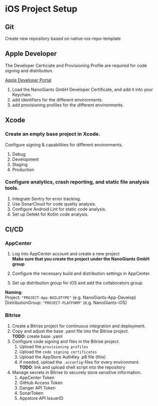 # iOS Project Setup
## Git
Create new repository based on native-ios-repo-template

## Apple Developer
The Developer Certiciate and Provisioning Profile are required for code signing and distribution.  

[Apple Developer Portal](https://developer.apple.com/account/resources/)

1. Load the NanoGiants GmbH Developer Certificate, and add it into your Keychain.
2. add identifiers for the different environments.
3. add provisioning profiles for the different environments.

## Xcode
### Create an empty base project in Xcode.
Configure signing & capabilities for different environments.

1. Debug
2. Development
3. Staging
4. Production
   
### Configure analytics, crash reporting, and static file analysis tools.

1. Integrate Sentry for error tracking.
2. Use SonarCloud for code quality analysis.
3. Configure Android Lint for static code analysis.
4. Set up Detekt for Kotlin code analysis.

## CI/CD

### AppCenter
1. Log into AppCenter account and create a new project  
**Make sure that you create the project under the NanoGiants GmbH group**

2. Configure the necessary build and distribution settings in AppCenter.
3. Set up distribution group for iOS and add the collaborators group.

**Naming:**  
Project: `"PROJECT-App-BUILDTYPE"` (e.g. NanoGiants-App-Develop)  
DistributionGroup: `"PROJECT-PLATFORM"` (e.g. NanoGiants-iOS)  

### Bitrise
1. Create a Bitrise project for continuous integration and deployment.
2. Copy and adjust the base .yaml file into the Bitrise project.  
**TODO**: create base .yaml  
3. Configure code signing and files in the Bitrise project.
    1. Upload the `provisioning profiles`
    2. Upload the `code signing certificates`
    3. Upload the AppStore AuthKey .p8 file (this)
    4. if needed, upload the `.xcconfig`-files for every environment.  
    **TODO**: link and upload shell script into the repository
4. Manage secrets in Bitrise to securely store sensitive information.
    1. AppCenter Token
    2. GitHub Access Token
    3. Danger API Token
    4. SonarToken
    5. Appstore API IssuerID